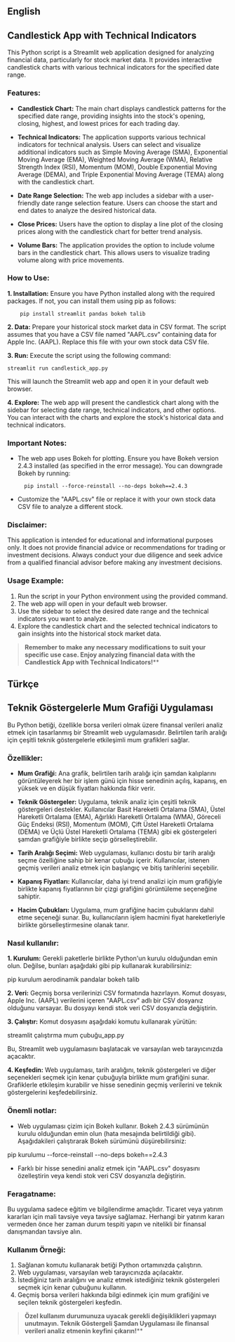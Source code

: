 ## English
## Candlestick App with Technical Indicators

This Python script is a Streamlit web application designed for analyzing financial data, particularly for stock market data. It provides interactive candlestick charts with various technical indicators for the specified date range.

### Features:
- **Candlestick Chart:** The main chart displays candlestick patterns for the specified date range, providing insights into the stock's opening, closing, highest, and lowest prices for each trading day.

- **Technical Indicators:** The application supports various technical indicators for technical analysis. Users can select and visualize additional indicators such as Simple Moving Average (SMA), Exponential Moving Average (EMA), Weighted Moving Average (WMA), Relative Strength Index (RSI), Momentum (MOM), Double Exponential Moving Average (DEMA), and Triple Exponential Moving Average (TEMA) along with the candlestick chart.

- **Date Range Selection:** The web app includes a sidebar with a user-friendly date range selection feature. Users can choose the start and end dates to analyze the desired historical data.

- **Close Prices:** Users have the option to display a line plot of the closing prices along with the candlestick chart for better trend analysis.

- **Volume Bars:** The application provides the option to include volume bars in the candlestick chart. This allows users to visualize trading volume along with price movements.

### How to Use:

**1. Installation:** Ensure you have Python installed along with the required packages. If not, you can install them using pip as follows:

		pip install streamlit pandas bokeh talib

**2. Data:** Prepare your historical stock market data in CSV format. The script assumes that you have a CSV file named "AAPL.csv" containing data for Apple Inc. (AAPL). Replace this file with your own stock data CSV file.

**3. Run:** Execute the script using the following command:

	streamlit run candlestick_app.py

This will launch the Streamlit web app and open it in your default web browser.

**4. Explore:** The web app will present the candlestick chart along with the sidebar for selecting date range, technical indicators, and other options. You can interact with the charts and explore the stock's historical data and technical indicators.

### Important Notes:

- The web app uses Bokeh for plotting. Ensure you have Bokeh version 2.4.3 installed (as specified in the error message). You can downgrade Bokeh by running:

		pip install --force-reinstall --no-deps bokeh==2.4.3

- Customize the "AAPL.csv" file or replace it with your own stock data CSV file to analyze a different stock.

### Disclaimer:

This application is intended for educational and informational purposes only. It does not provide financial advice or recommendations for trading or investment decisions. Always conduct your due diligence and seek advice from a qualified financial advisor before making any investment decisions.

### Usage Example:

1. Run the script in your Python environment using the provided command.
2. The web app will open in your default web browser.
3. Use the sidebar to select the desired date range and the technical indicators you want to analyze.
4. Explore the candlestick chart and the selected technical indicators to gain insights into the historical stock market data.

> **Remember to make any necessary modifications to suit your specific use case. Enjoy analyzing financial data with the Candlestick App with Technical Indicators!****


## Türkçe
## Teknik Göstergelerle Mum Grafiği Uygulaması

Bu Python betiği, özellikle borsa verileri olmak üzere finansal verileri analiz etmek için tasarlanmış bir Streamlit web uygulamasıdır. Belirtilen tarih aralığı için çeşitli teknik göstergelerle etkileşimli mum grafikleri sağlar.

### Özellikler:
- **Mum Grafiği:** Ana grafik, belirtilen tarih aralığı için şamdan kalıplarını görüntüleyerek her bir işlem günü için hisse senedinin açılış, kapanış, en yüksek ve en düşük fiyatları hakkında fikir verir.

- **Teknik Göstergeler:** Uygulama, teknik analiz için çeşitli teknik göstergeleri destekler. Kullanıcılar Basit Hareketli Ortalama (SMA), Üstel Hareketli Ortalama (EMA), Ağırlıklı Hareketli Ortalama (WMA), Göreceli Güç Endeksi (RSI), Momentum (MOM), Çift Üstel Hareketli Ortalama (DEMA) ve Üçlü Üstel Hareketli Ortalama (TEMA) gibi ek göstergeleri şamdan grafiğiyle birlikte seçip görselleştirebilir.

- **Tarih Aralığı Seçimi:** Web uygulaması, kullanıcı dostu bir tarih aralığı seçme özelliğine sahip bir kenar çubuğu içerir. Kullanıcılar, istenen geçmiş verileri analiz etmek için başlangıç ​​ve bitiş tarihlerini seçebilir.

- **Kapanış Fiyatları:** Kullanıcılar, daha iyi trend analizi için mum grafiğiyle birlikte kapanış fiyatlarının bir çizgi grafiğini görüntüleme seçeneğine sahiptir.

- **Hacim Çubukları:** Uygulama, mum grafiğine hacim çubuklarını dahil etme seçeneği sunar. Bu, kullanıcıların işlem hacmini fiyat hareketleriyle birlikte görselleştirmesine olanak tanır.

### Nasıl kullanılır:

**1. Kurulum:** Gerekli paketlerle birlikte Python'un kurulu olduğundan emin olun. Değilse, bunları aşağıdaki gibi pip kullanarak kurabilirsiniz:

pip kurulum aerodinamik pandalar bokeh talib

**2. Veri:** Geçmiş borsa verilerinizi CSV formatında hazırlayın. Komut dosyası, Apple Inc. (AAPL) verilerini içeren "AAPL.csv" adlı bir CSV dosyanız olduğunu varsayar. Bu dosyayı kendi stok veri CSV dosyanızla değiştirin.

**3. Çalıştır:** Komut dosyasını aşağıdaki komutu kullanarak yürütün:

streamlit çalıştırma mum çubuğu_app.py

Bu, Streamlit web uygulamasını başlatacak ve varsayılan web tarayıcınızda açacaktır.

**4. Keşfedin:** Web uygulaması, tarih aralığını, teknik göstergeleri ve diğer seçenekleri seçmek için kenar çubuğuyla birlikte mum grafiğini sunar. Grafiklerle etkileşim kurabilir ve hisse senedinin geçmiş verilerini ve teknik göstergelerini keşfedebilirsiniz.

### Önemli notlar:

- Web uygulaması çizim için Bokeh kullanır. Bokeh 2.4.3 sürümünün kurulu olduğundan emin olun (hata mesajında ​​belirtildiği gibi). Aşağıdakileri çalıştırarak Bokeh sürümünü düşürebilirsiniz:

pip kurulumu --force-reinstall --no-deps bokeh==2.4.3

- Farklı bir hisse senedini analiz etmek için "AAPL.csv" dosyasını özelleştirin veya kendi stok veri CSV dosyanızla değiştirin.

### Feragatname:

Bu uygulama sadece eğitim ve bilgilendirme amaçlıdır. Ticaret veya yatırım kararları için mali tavsiye veya tavsiye sağlamaz. Herhangi bir yatırım kararı vermeden önce her zaman durum tespiti yapın ve nitelikli bir finansal danışmandan tavsiye alın.

### Kullanım Örneği:

1. Sağlanan komutu kullanarak betiği Python ortamınızda çalıştırın.
2. Web uygulaması, varsayılan web tarayıcınızda açılacaktır.
3. İstediğiniz tarih aralığını ve analiz etmek istediğiniz teknik göstergeleri seçmek için kenar çubuğunu kullanın.
4. Geçmiş borsa verileri hakkında bilgi edinmek için mum grafiğini ve seçilen teknik göstergeleri keşfedin.

> **Özel kullanım durumunuza uyacak gerekli değişiklikleri yapmayı unutmayın. Teknik Göstergeli Şamdan Uygulaması ile finansal verileri analiz etmenin keyfini çıkarın!****
